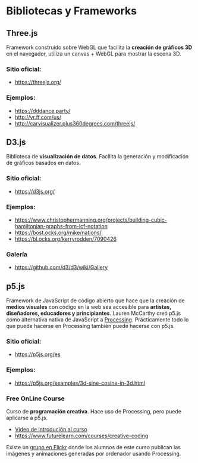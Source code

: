# Bibliotecas y Frameworks

## Three.js

Framework construido sobre WebGL que facilita la **creación de gráficos 3D** en el navegador, utiliza un canvas + WebGL para mostrar la escena 3D.

### Sitio oficial:

- https://threejs.org/

### Ejemplos:

- https://dddance.party/
- http://vr.ff.com/us/
- http://carvisualizer.plus360degrees.com/threejs/

## D3.js

Biblioteca de **visualización de datos**. Facilita la generación y modificación de gráficos basados en datos. 

### Sitio oficial:

- https://d3js.org/

### Ejemplos:

- https://www.christophermanning.org/projects/building-cubic-hamiltonian-graphs-from-lcf-notation
- https://bost.ocks.org/mike/nations/
- https://bl.ocks.org/kerryrodden/7090426

### Galería

- https://github.com/d3/d3/wiki/Gallery

## p5.js

Framework de JavaScript de código abierto que hace que la creación de **medios visuales** con código en la web sea accesible para **artistas, diseñadores, educadores y principiantes**. Lauren McCarthy creó p5.js como alternativa nativa de JavaScript a [Processing](https://processing.org/). Prácticamente todo lo que puede hacerse en Processing también puede hacerse con p5.js.

### Sitio oficial:

- https://p5js.org/es

### Ejemplos:

- https://p5js.org/examples/3d-sine-cosine-in-3d.html

### Free OnLine Course

Curso de **programación creativa**. Hace uso de Processing, pero puede aplicarse a p5.js.

- [Video de introdución al curso](https://view.vzaar.com/1569932/video/hd)
- https://www.futurelearn.com/courses/creative-coding 

Existe un [grupo en Flickr](https://www.flickr.com/groups/2615752@N24/pool/) donde los alumnos de este curso publican las imágenes y animaciones generadas por ordenador usando Processing.
